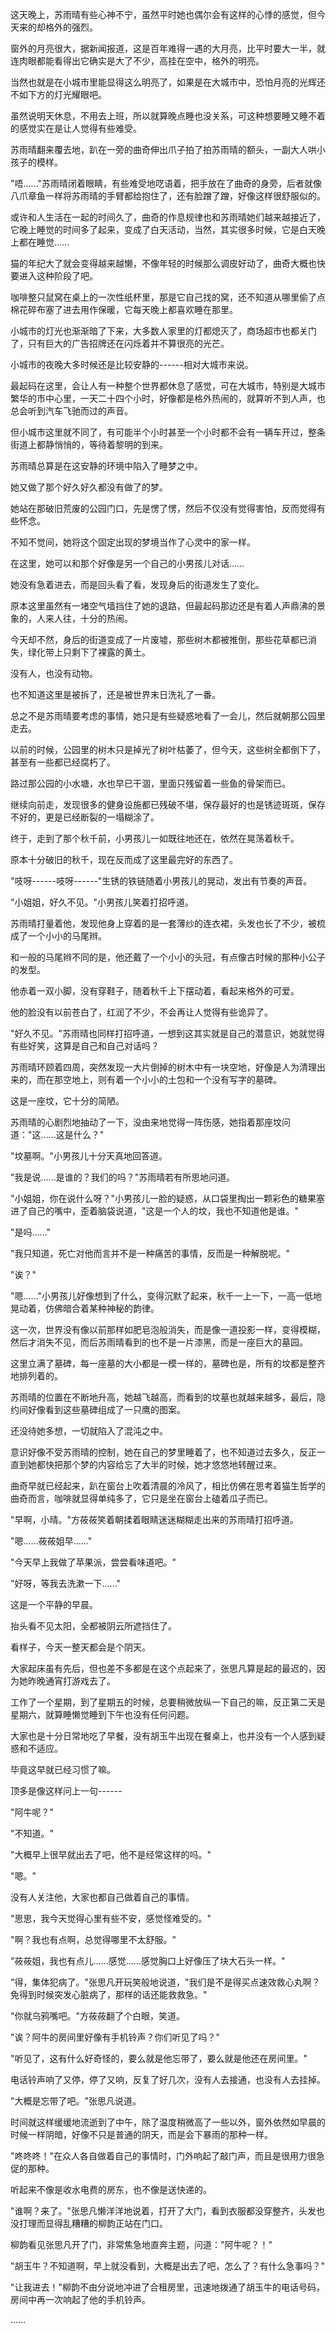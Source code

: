 <link rel="stylesheet" href="../../styles/text.css" />

这天晚上，苏雨晴有些心神不宁，虽然平时她也偶尔会有这样的心悸的感觉，但今天来的却格外的强烈。

窗外的月亮很大，据新闻报道，这是百年难得一遇的大月亮，比平时要大一半，就连肉眼都能看得出它确实是大了不少，高挂在空中，格外的明亮。

当然也就是在小城市里能显得这么明亮了，如果是在大城市中，恐怕月亮的光辉还不如下方的灯光耀眼吧。

虽然说明天休息，不用去上班，所以就算晚点睡也没关系，可这种想要睡又睡不着的感觉实在是让人觉得有些难受。

苏雨晴翻来覆去地，趴在一旁的曲奇伸出爪子拍了拍苏雨晴的额头，一副大人哄小孩子的模样。

"唔......"苏雨晴闭着眼睛，有些难受地呓语着，把手放在了曲奇的身旁，后者就像八爪章鱼一样将苏雨晴的手臂都给抱住了，还有脸蹭了蹭，好像这样很舒服似的。

或许和人生活在一起的时间久了，曲奇的作息规律也和苏雨晴她们越来越接近了，它晚上睡觉的时间多了起来，变成了白天活动，当然，其实很多时候，它是白天晚上都在睡觉......

猫的年纪大了就会变得越来越懒，不像年轻的时候那么调皮好动了，曲奇大概也快要进入这种阶段了吧。

咖啡整只鼠窝在桌上的一次性纸杯里，那是它自己找的窝，还不知道从哪里偷了点棉花碎布塞了进去用作保暖，它每天晚上都喜欢睡在那里。

小城市的灯光也渐渐暗了下来，大多数人家里的灯都熄灭了，商场超市也都关门了，只有巨大的广告招牌还在闪烁着并不算很亮的光芒。

小城市的夜晚大多时候还是比较安静的------相对大城市来说。

最起码在这里，会让人有一种整个世界都休息了感觉，可在大城市，特别是大城市繁华的市中心里，一天二十四个小时，好像都是格外热闹的，就算听不到人声，也总会听到汽车飞驰而过的声音。

但小城市这里就不同了，有可能半个小时甚至一个小时都不会有一辆车开过，整条街道上都静悄悄的，等待着黎明的到来。

苏雨晴总算是在这安静的环境中陷入了睡梦之中。

她又做了那个好久好久都没有做了的梦。

她站在那破旧荒废的公园门口，先是愣了愣，然后不仅没有觉得害怕，反而觉得有些怀念。

不知不觉间，她将这个固定出现的梦境当作了心灵中的家一样。

在这里，她可以和那个好像是另一个自己的小男孩儿对话......

她没有急着进去，而是回头看了看，发现身后的街道发生了变化。

原本这里虽然有一堵空气墙挡住了她的退路，但最起码那边还是有着人声鼎沸的景象的，人来人往，十分的热闹。

今天却不然，身后的街道变成了一片废墟，那些树木都被推倒，那些花草都已消失，绿化带上只剩下了裸露的黄土。

没有人，也没有动物。

也不知道这里是被拆了，还是被世界末日洗礼了一番。

总之不是苏雨晴要考虑的事情，她只是有些疑惑地看了一会儿，然后就朝那公园里走去。

以前的时候，公园里的树木只是掉光了树叶枯萎了，但今天，这些树全都倒下了，甚至有一些都已经腐朽了。

路过那公园的小水塘，水也早已干涸，里面只残留着一些鱼的骨架而已。

继续向前走，发现很多的健身设施都已残破不堪，保存最好的也是锈迹斑斑，保存不好的，更是已经断裂的一塌糊涂了。

终于，走到了那个秋千前，小男孩儿一如既往地还在，依然在晃荡着秋千。

原本十分破旧的秋千，现在反而成了这里最完好的东西了。

"吱呀------吱呀------"生锈的铁链随着小男孩儿的晃动，发出有节奏的声音。

"小姐姐，好久不见。"小男孩儿笑着打招呼道。

苏雨晴打量着他，发现他身上穿着的是一套薄纱的连衣裙，头发也长了不少，被梳成了一个小小的马尾辫。

和一般的马尾辫不同的是，他还戴了一个小小的头冠，有点像古时候的那种小公子的发型。

他赤着一双小脚，没有穿鞋子，随着秋千上下摆动着，看起来格外的可爱。

他的脸没有以前苍白了，红润了不少，不会再让人觉得有些诡异了。

"好久不见。"苏雨晴也同样打招呼道，一想到这其实就是自己的潜意识，她就觉得有些好笑，这算是自己和自己对话吗？

苏雨晴环顾着四周，突然发现一大片倒掉的树木中有一块空地，好像是人为清理出来的，而在那空地上，则有着一个小小的土包和一个没有写字的墓碑。

这是一座坟，它十分的简陋。

苏雨晴的心剧烈地抽动了一下，没由来地觉得一阵伤感，她指着那座坟问道："这......这是什么？"

"坟墓啊。"小男孩儿十分天真地回答道。

"我是说......是谁的？我们的吗？"苏雨晴若有所思地问道。

"小姐姐，你在说什么呀？"小男孩儿一脸的疑惑，从口袋里掏出一颗彩色的糖果塞进了自己的嘴中，歪着脑袋说道，"这是一个人的坟，我也不知道他是谁。"

"是吗......"

"我只知道，死亡对他而言并不是一种痛苦的事情，反而是一种解脱呢。"

"诶？"

"嗯......"小男孩儿好像想到了什么，变得沉默了起来，秋千一上一下，一高一低地晃动着，仿佛暗合着某种神秘的韵律。

这一次，世界没有像以前那样如肥皂泡般消失，而是像一道投影一样，变得模糊，然后才消失不见，而后苏雨晴看到的也不是一片漆黑，而是一座巨大的墓园。

这里立满了墓碑，每一座墓的大小都是一模一样的，墓碑也是，所有的坟都是整齐地排列着的。

苏雨晴的位置在不断地升高，她越飞越高，而看到的坟墓也就越来越多，最后，隐约间好像看到这些墓碑组成了一只鹰的图案。

还没待她多想，一切就陷入了混沌之中。

意识好像不受苏雨晴的控制，她在自己的梦里睡着了，也不知道过去多久，反正一直到她都快把那个梦的内容给忘了大半的时候，她才悠悠地转醒过来。

曲奇早就已经起来，趴在窗台上吹着清晨的冷风了，相比仿佛在思考着猫生哲学的曲奇而言，咖啡就显得单纯多了，它只是坐在窗台上磕着瓜子而已。

"早啊，小晴。"方莜莜笑着朝揉着眼睛迷迷糊糊走出来的苏雨晴打招呼道。

"嗯......莜莜姐早......"

"今天早上我做了苹果派，尝尝看味道吧。"

"好呀，等我去洗漱一下......"

这是一个平静的早晨。

抬头看不见太阳，全都被阴云所遮挡住了。

看样子，今天一整天都会是个阴天。

大家起床虽有先后，但也差不多都是在这个点起来了，张思凡算是起的最迟的，因为她昨晚通宵打游戏去了。

工作了一个星期，到了星期五的时候，总要稍微放纵一下自己的嘛，反正第二天是星期六，就算睡懒觉睡到下午也没有任何问题。

大家也是十分日常地吃了早餐，没有胡玉牛出现在餐桌上，也并没有一个人感到疑惑和不适应。

毕竟这早就已经习惯了嘛。

顶多是像这样问上一句------

"阿牛呢？"

"不知道。"

"大概早上很早就出去了吧，他不是经常这样的吗。"

"嗯。"

没有人关注他，大家也都自己做着自己的事情。

"思思，我今天觉得心里有些不安，感觉怪难受的。"

"啊？我也有点啊，总觉得哪里不太舒服。"

"莜莜姐，我也有点儿......感觉......感觉胸口上好像压了块大石头一样。"

"得，集体犯病了。"张思凡开玩笑般地说道，"我们是不是得买点速效救心丸啊？免得到时候突发心脏病了，那样的话还能救救急。"

"你就乌鸦嘴吧。"方莜莜翻了个白眼，笑道。

"诶？阿牛的房间里好像有手机铃声？你们听见了吗？"

"听见了，这有什么好奇怪的，要么就是他忘带了，要么就是他还在房间里。"

电话铃声响了又停，停了又响，反复了好几次，没有人去接通，也没有人去挂掉。

"大概是忘带了吧。"张思凡说道。

时间就这样缓缓地流逝到了中午，除了温度稍微高了一些以外，窗外依然如早晨的时候一样阴暗，好像不只是普通的阴天，而是会下暴雨的那种一样。

"咚咚咚！"在众人各自做着自己的事情时，门外响起了敲门声，而且是很用力很急促的那种。

听起来不像是收水电费的房东，也不像是送快递的。

"谁啊？来了。"张思凡懒洋洋地说着，打开了大门，看到衣服都没穿整齐，头发也没打理而显得乱糟糟的柳韵正站在门口。

柳韵看见张思凡开了门，非常焦急地直奔主题，问道："阿牛呢？！"

"胡玉牛？不知道啊，早上就没看到，大概是出去了吧，怎么了？有什么急事吗？"

"让我进去！"柳韵不由分说地冲进了合租房里，迅速地拨通了胡玉牛的电话号码，房间中再一次响起了他的手机铃声。

......

